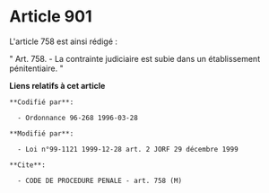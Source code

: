# Article 901

L'article 758 est ainsi rédigé :

" Art. 758. - La contrainte judiciaire est subie dans un établissement pénitentiaire. "

**Liens relatifs à cet article**

	**Codifié par**:

	  - Ordonnance 96-268 1996-03-28

	**Modifié par**:

	  - Loi n°99-1121 1999-12-28 art. 2 JORF 29 décembre 1999

	**Cite**:

	  - CODE DE PROCEDURE PENALE - art. 758 (M)
